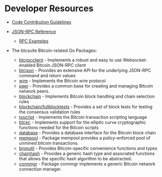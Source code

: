 # Developer Resources

* [Code Contribution Guidelines](https://github.com/bronsuite/brond/tree/master/docs/code_contribution_guidelines.md)

* [JSON-RPC Reference](https://github.com/bronsuite/brond/tree/master/docs/json_rpc_api.md)
  * [RPC Examples](https://github.com/bronsuite/brond/tree/master/docs/json_rpc_api.md#ExampleCode)

* The btcsuite Bitcoin-related Go Packages:
  * [btcrpcclient](https://github.com/bronsuite/brond/tree/master/rpcclient) - Implements a
    robust and easy to use Websocket-enabled Bitcoin JSON-RPC client
  * [btcjson](https://github.com/bronsuite/brond/tree/master/btcjson) - Provides an extensive API
    for the underlying JSON-RPC command and return values
  * [wire](https://github.com/bronsuite/brond/tree/master/wire) - Implements the
    Bitcoin wire protocol
  * [peer](https://github.com/bronsuite/brond/tree/master/peer) -
    Provides a common base for creating and managing Bitcoin network peers.
  * [blockchain](https://github.com/bronsuite/brond/tree/master/blockchain) -
    Implements Bitcoin block handling and chain selection rules
  * [blockchain/fullblocktests](https://github.com/bronsuite/brond/tree/master/blockchain/fullblocktests) -
    Provides a set of block tests for testing the consensus validation rules
  * [txscript](https://github.com/bronsuite/brond/tree/master/txscript) -
    Implements the Bitcoin transaction scripting language
  * [btcec](https://github.com/bronsuite/brond/tree/master/btcec) - Implements
    support for the elliptic curve cryptographic functions needed for the
    Bitcoin scripts
  * [database](https://github.com/bronsuite/brond/tree/master/database) -
    Provides a database interface for the Bitcoin block chain
  * [mempool](https://github.com/bronsuite/brond/tree/master/mempool) -
    Package mempool provides a policy-enforced pool of unmined bitcoin
    transactions.
  * [bronutil](https://github.com/bronsuite/bronutil) - Provides Bitcoin-specific
    convenience functions and types
  * [chainhash](https://github.com/bronsuite/brond/tree/master/chaincfg/chainhash) -
    Provides a generic hash type and associated functions that allows the
    specific hash algorithm to be abstracted.
  * [connmgr](https://github.com/bronsuite/brond/tree/master/connmgr) -
    Package connmgr implements a generic Bitcoin network connection manager.
